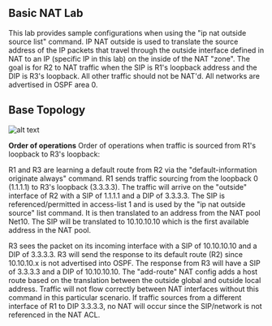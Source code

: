 ## Basic NAT Lab
This lab provides sample configurations when using the "ip nat outside source list" command. IP NAT outside is used to translate the source address of the IP packets that travel through the outside interface defined in NAT to an IP (specific IP in this lab) on the inside of the NAT "zone". The goal is for R2 to NAT traffic when the SIP is R1's loopback address and the DIP is R3's loopback. All other traffic should not be NAT'd. All networks are advertised in OSPF area 0.

## Base Topology
![alt text](https://github.com/jwrightazure/lab/blob/master/basic-NAT-lab/nat-lab-topo.PNG)

**Order of operations**
Order of operations when traffic is sourced from R1's loopback to R3's loopback:

R1 and R3 are learning a default route from R2 via the "default-information originate always" command.  R1 sends traffic sourcing from the loopback 0 (1.1.1.1) to R3's loopback (3.3.3.3). The traffic will arrive on the "outside" interface of R2 with a SIP of 1.1.1.1 and a DIP of 3.3.3.3. The SIP is referenced/permitted in access-list 1 and is used by the "ip nat outside source" list command. It is then translated to an address from the NAT pool Net10.
The SIP will be translated to 10.10.10.10 which is the first available address in the NAT pool. 

R3 sees the packet on its incoming interface with a SIP of 10.10.10.10 and a DIP of 3.3.3.3. R3 will send the response to its default route (R2) since 10.10.10.x is not advertised into OSPF. The response from R3 will have a SIP of 3.3.3.3 and a DIP of 10.10.10.10. The "add-route" NAT config adds a host route based on the translation between the outside global and outside local address. Traffic will not flow correctly between NAT interfaces without this command in this particular scenario. If traffic sources from a different interface of R1 to DIP 3.3.3.3, no NAT will occur since the SIP/network is not referenced in the NAT ACL.

<pre lang="...">


</pre>
